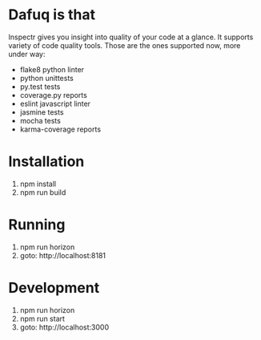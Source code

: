 # Dafuq is that

Inspectr gives you insight into quality of your code at a glance. It supports variety of
code quality tools. Those are the ones supported now, more under way:

* flake8 python linter
* python unittests
* py.test tests
* coverage.py reports
* eslint javascript linter
* jasmine tests
* mocha tests
* karma-coverage reports

# Installation

1. npm install
2. npm run build

# Running
1. npm run horizon
2. goto: http://localhost:8181

# Development
1. npm run horizon
2. npm run start
3. goto: http://localhost:3000